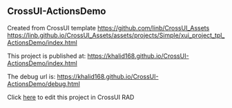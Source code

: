 ## CrossUI-ActionsDemo
Created from CrossUI template https://github.com/linb/CrossUI_Assets
                                                     https://linb.github.io/CrossUI_Assets/assets/projects/Simple/xui_project_tpl_ActionsDemo/index.html

This project is published at: https://khalid168.github.io/CrossUI-ActionsDemo/index.html

The debug url is: https://khalid168.github.io/CrossUI-ActionsDemo/debug.html

Click [here](https://crossui.com/RADGithub/#!from=github&owner=khalid168&repo=CrossUI-ActionsDemo) to edit this project in CrossUI RAD
